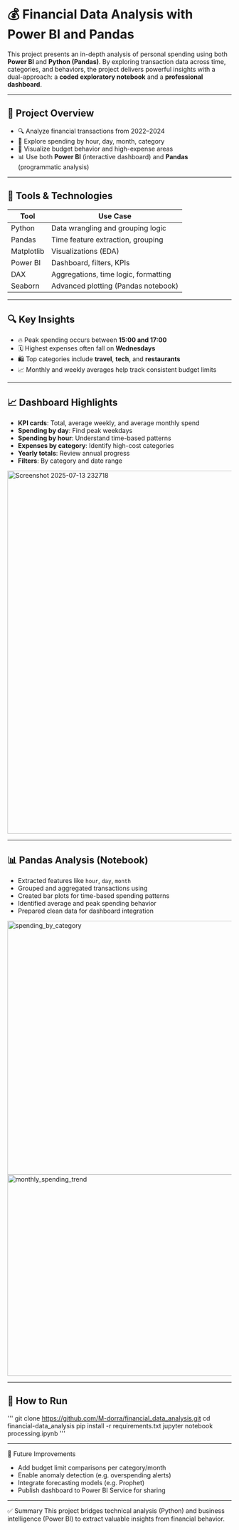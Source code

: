 # 💰 Financial Data Analysis with Power BI and Pandas

This project presents an in-depth analysis of personal spending using both **Power BI** and **Python (Pandas)**. By exploring transaction data across time, categories, and behaviors, the project delivers powerful insights with a dual-approach: a **coded exploratory notebook** and a **professional dashboard**.

---

## 📌 Project Overview

- 🔍 Analyze financial transactions from 2022–2024
- 📅 Explore spending by hour, day, month, category
- 💸 Visualize budget behavior and high-expense areas
- 📊 Use both **Power BI** (interactive dashboard) and **Pandas** (programmatic analysis)

---

## 🧰 Tools & Technologies

| Tool         | Use Case                            |
|--------------|--------------------------------------|
| Python       | Data wrangling and grouping logic    |
| Pandas       | Time feature extraction, grouping    |
| Matplotlib   | Visualizations (EDA)                 |
| Power BI     | Dashboard, filters, KPIs             |
| DAX          | Aggregations, time logic, formatting |
| Seaborn      | Advanced plotting (Pandas notebook)  |

---

## 🔍 Key Insights

- 🔥 Peak spending occurs between **15:00 and 17:00**
- 🗓️ Highest expenses often fall on **Wednesdays**
- 🛍️ Top categories include **travel**, **tech**, and **restaurants**
- 📈 Monthly and weekly averages help track consistent budget limits

---

## 📈 Dashboard Highlights



- **KPI cards**: Total, average weekly, and average monthly spend
- **Spending by day**: Find peak weekdays
- **Spending by hour**: Understand time-based patterns
- **Expenses by category**: Identify high-cost categories
- **Yearly totals**: Review annual progress
- **Filters**: By category and date range

<img width="1414" height="817" alt="Screenshot 2025-07-13 232718" src="https://github.com/user-attachments/assets/6be663ae-347e-4230-8e45-d7d3d9ad9ef9" />

---

## 📊 Pandas Analysis (Notebook)

- Extracted features like `hour`, `day`, `month`
- Grouped and aggregated transactions using
- Created bar plots for time-based spending patterns
- Identified average and peak spending behavior
- Prepared clean data for dashboard integration

<img width="570" height="571" alt="spending_by_category" src="https://github.com/user-attachments/assets/5ff32a59-6f3b-41ea-8dc5-af59df1f285b" />
<img width="589" height="453" alt="monthly_spending_trend" src="https://github.com/user-attachments/assets/bff676e1-bf1d-4b75-b1e9-2423a87d8be8" />

---

## 🧪 How to Run
'''
git clone https://github.com/M-dorra/financial_data_analysis.git
cd financial-data_analysis
pip install -r requirements.txt
jupyter notebook processing.ipynb
'''

---

🎯 Future Improvements

- Add budget limit comparisons per category/month
- Enable anomaly detection (e.g. overspending alerts)
- Integrate forecasting models (e.g. Prophet)
- Publish dashboard to Power BI Service for sharing

---

✅ Summary
This project bridges technical analysis (Python) and business intelligence (Power BI) to extract valuable insights from financial behavior.



